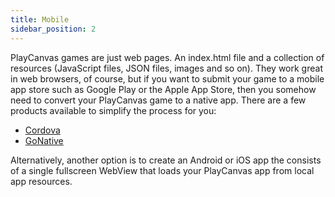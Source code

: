 ```yaml
---
title: Mobile
sidebar_position: 2
---
```


PlayCanvas games are just web pages. An index.html file and a collection of resources (JavaScript files, JSON files, images and so on). They work great in web browsers, of course, but if you want to submit your game to a mobile app store such as Google Play or the Apple App Store, then you somehow need to convert your PlayCanvas game to a native app. There are a few products available to simplify the process for you:

* [Cordova][cordova]
* [GoNative][gonative]

Alternatively, another option is to create an Android or iOS app the consists of a single fullscreen WebView that loads your PlayCanvas app from local app resources.

[cordova]: /user-manual/editor/publishing/mobile/cordova
[gonative]: /user-manual/editor/publishing/mobile/gonative
